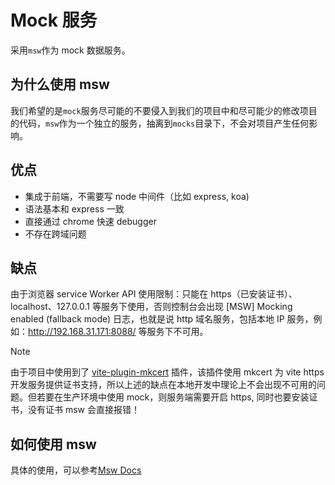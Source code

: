 # Mock 服务

采用`msw`作为 mock 数据服务。

## 为什么使用 msw

我们希望的是`mock`服务尽可能的不要侵入到我们的项目中和尽可能少的修改项目的代码，`msw`作为一个独立的服务，抽离到`mocks`目录下，不会对项目产生任何影响。

## 优点

- 集成于前端，不需要写 node 中间件（比如 express, koa)
- 语法基本和 express 一致
- 直接通过 chrome 快速 debugger
- 不存在跨域问题

## 缺点

由于浏览器 service Worker API 使用限制：只能在 https（已安装证书）、localhost、127.0.0.1 等服务下使用，否则控制台会出现 [MSW] Mocking enabled (fallback mode) 日志，也就是说 http 域名服务，包括本地 IP 服务，例如：http://192.168.31.171:8088/ 等服务下不可用。

> [!NOTE]
> 由于项目中使用到了 [vite-plugin-mkcert](https://github.com/liuweiGL/vite-plugin-mkcert) 插件，该插件使用 mkcert 为 vite https 开发服务提供证书支持，所以上述的缺点在本地开发中理论上不会出现不可用的问题。但若要在生产环境中使用 mock，则服务端需要开启 https, 同时也要安装证书，没有证书 msw 会直接报错！

## 如何使用 msw

具体的使用，可以参考[Msw Docs](https://mswjs.io/)
